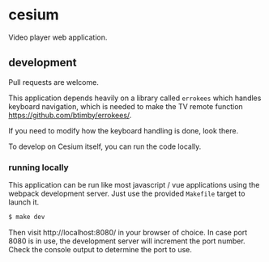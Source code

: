 # cesium

Video player web application.

## development

Pull requests are welcome.

This application depends heavily on a library called `errokees` which handles keyboard navigation, which is needed to make the TV remote function https://github.com/btimby/errokees/.

If you need to modify how the keyboard handling is done, look there.

To develop on Cesium itself, you can run the code locally.

### running locally

This application can be run like most javascript / vue applications using the webpack development server. Just use the provided `Makefile` target to launch it.

```bash
$ make dev
```

Then visit http://localhost:8080/ in your browser of choice. In case port 8080 is in use, the development server will increment the port number. Check the console output to determine the port to use.
